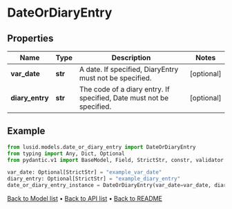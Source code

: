 # DateOrDiaryEntry

## Properties
Name | Type | Description | Notes
------------ | ------------- | ------------- | -------------
**var_date** | **str** | A date. If specified, DiaryEntry must not be specified. | [optional] 
**diary_entry** | **str** | The code of a diary entry. If specified, Date must not be specified. | [optional] 
## Example

```python
from lusid.models.date_or_diary_entry import DateOrDiaryEntry
from typing import Any, Dict, Optional
from pydantic.v1 import BaseModel, Field, StrictStr, constr, validator

var_date: Optional[StrictStr] = "example_var_date"
diary_entry: Optional[StrictStr] = "example_diary_entry"
date_or_diary_entry_instance = DateOrDiaryEntry(var_date=var_date, diary_entry=diary_entry)

```

[Back to Model list](../README.md#documentation-for-models) &#8226; [Back to API list](../README.md#documentation-for-api-endpoints) &#8226; [Back to README](../README.md)

